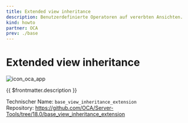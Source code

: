 ```yaml
---
title: Extended view inheritance
description: Benutzerdefinierte Operatoren auf vererbten Ansichten.
kind: howto
partner: OCA
prev: ./base
---
```


# Extended view inheritance

![icon_oca_app](../attachments/icon_oca_app.png)

{{ $frontmatter.description }}

Technischer Name: `base_view_inheritance_extension`\
Repository: <https://github.com/OCA/Server-Tools/tree/18.0/base_view_inheritance_extension>
